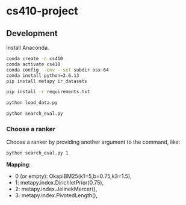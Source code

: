# cs410-project

## Development

Install Anaconda.

```bash
conda create -n cs410
conda activate cs410
conda config --env --set subdir osx-64
conda install python=3.6.13
pip install metapy ir_datasets
```

```bash
pip install -r requirements.txt
```

```bash
python load_data.py
```

```bash
python search_eval.py
```

### Choose a ranker

Choose a ranker by providing another argument to the command, like:

```bash
python search_eval.py 1
```

**Mapping**:

-   0 (or empty): OkapiBM25(k1=5,b=0.75,k3=1.5),
-   1: metapy.index.DirichletPrior(0.75),
-   2: metapy.index.JelinekMercer(),
-   3: metapy.index.PivotedLength(),
